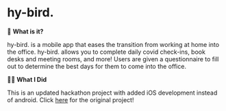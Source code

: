 # hy-bird.

🐤 **What is it?**

hy-bird. is a mobile app that eases the transition from working at home into the office. hy-bird. allows you to complete daily covid check-ins, book desks and meeting rooms, and more! Users are given a questionnaire to fill out to determine the best days for them to come into the office.

🧑‍💻 **What I Did**

This is an updated hackathon project with added iOS development instead of android. Click [here](https://github.com/ShushawnS/hy-bird) for the original project!
